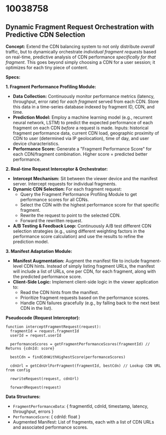 # 10038758

## Dynamic Fragment Request Orchestration with Predictive CDN Selection

**Concept:** Extend the CDN balancing system to not only distribute *overall* traffic, but to dynamically orchestrate *individual fragment requests* based on real-time, predictive analysis of CDN performance *specifically for that fragment*. This goes beyond simply choosing a CDN for a user session; it optimizes for each tiny piece of content.

**Specs:**

**1. Fragment Performance Profiling Module:**

*   **Data Collection:** Continuously monitor performance metrics (latency, throughput, error rate) for *each fragment* served from each CDN.  Store this data in a time-series database indexed by fragment ID, CDN, and time.
*   **Prediction Model:** Employ a machine learning model (e.g., recurrent neural network, LSTM) to predict the expected performance of each fragment on each CDN *before* a request is made.  Inputs: historical fragment performance data, current CDN load, geographic proximity of CDN to user (determined via IP geolocation), time of day, and user device characteristics.
*   **Performance Score:** Generate a "Fragment Performance Score" for each CDN/fragment combination.  Higher score = predicted better performance.

**2. Real-time Request Interceptor & Orchestrator:**

*   **Intercept Mechanism:**  Sit between the viewer device and the manifest server.  Intercept requests for individual fragments.
*   **Dynamic CDN Selection:** For each fragment request:
    *   Query the Fragment Performance Profiling Module to get performance scores for all CDNs.
    *   Select the CDN with the highest performance score for that specific fragment.
    *   Rewrite the request to point to the selected CDN.
    *   Forward the rewritten request.
*   **A/B Testing & Feedback Loop:**  Continuously A/B test different CDN selection strategies (e.g., using different weighting factors in the performance score calculation) and use the results to refine the prediction model.

**3. Manifest Adaptation Module:**

*   **Manifest Augmentation:**  Augment the manifest file to include fragment-level CDN hints.  Instead of simply listing fragment URLs, the manifest will include a list of URLs, one per CDN, for each fragment, along with the predicted performance score.
*   **Client-Side Logic:** Implement client-side logic in the viewer application to:
    *   Read the CDN hints from the manifest.
    *   Prioritize fragment requests based on the performance scores.
    *   Handle CDN failures gracefully (e.g., by falling back to the next best CDN in the list).

**Pseudocode (Request Interceptor):**

```
function interceptFragmentRequest(request):
  fragmentId = request.fragmentId
  userId = request.userId

  performanceScores = getFragmentPerformanceScores(fragmentId) // Returns {cdnId: score}

  bestCdn = findCdnWithHighestScore(performanceScores)

  cdnUrl = getCdnUrlForFragment(fragmentId, bestCdn) // Lookup CDN URL from config

  rewriteRequest(request, cdnUrl)

  forwardRequest(request)
```

**Data Structures:**

*   `FragmentPerformanceData`:  { fragmentId, cdnId, timestamp, latency, throughput, errors }
*   `PerformanceScore`: { cdnId: float }
*   Augmented Manifest: List of fragments, each with a list of CDN URLs and associated performance scores.
